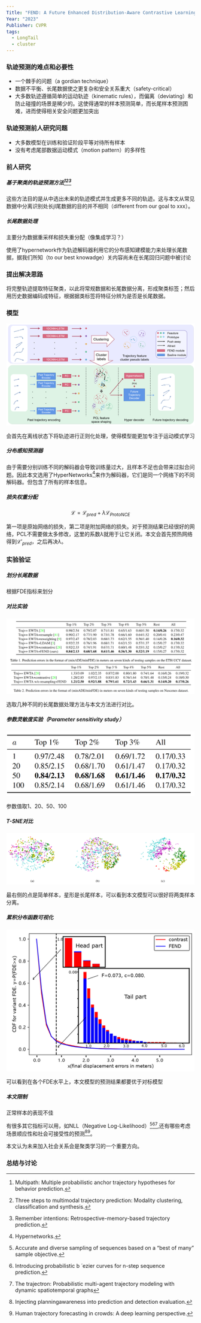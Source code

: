 ```yaml
---
Title: "FEND: A Future Enhanced Distribution-Aware Contrastive Learning Framework for Long-tail Trajectory Prediction"
Year: "2023"
Publisher: CVPR
tags:
  - LongTail
  - cluster
---
```

### 轨迹预测的难点和必要性

+ 一个棘手的问题（a gordian technique）
+ 数据不平衡、长尾数据使之更复杂和安全关系重大（safety-critical）
+ 大多数轨迹遵循简单的运动轨迹（kinematic rules），而偏离（deviating）和防止碰撞的场景是稀少的。这使得通常的样本预测简单，而长尾样本预测困难，进而使得相关安全问题更加突出

### 轨迹预测前人研究问题

+ 大多数模型在训练和验证阶段平等对待所有样本
+ 没有考虑尾部数据运动模式（motion pattern）的多样性

### 前人研究

##### 基于聚类的轨迹预测方法[^1][^2][^3]

这些方法目的是从中选出未来的轨迹模式并生成更多不同的轨迹。这与本文从常见数据中分离识别处长jl尾数据的目的并不相同（different from our goal to xxx）。

##### 长尾数据处理

主要分为数据重采样和损失重分配（像集成学习？）

使用了hypernetwork作为轨迹解码器利用它的分布感知建模能力来处理长尾数据，据我们所知（to our best knowadge）关内容尚未在长尾回归问题中被讨论

### 提出解决思路

将完整轨迹提取特征聚类，以此将常规数据和长尾数据分离，形成聚类标签；然后用历史数据编码成特征，根据据类标签将特征分辨为是否是长尾数据。

### 模型

![image-20230911203438743](../img/image-20230911203438743.png)

会首先在离线状态下将轨迹进行正则化处理，使得模型能更加专注于运动模式学习

##### 分布感知预测器

由于需要分别训练不同的解码器会导致训练量过大，且样本不足也会带来过拟合问题。因此本文选用了HyperNetworks[^4]来作为解码器，它们是同一个网络下的不同解码器。但包含了所有的样本信息。

##### 损失权重分配

$$
\mathcal{L} = \mathcal{L}_{pred} + \lambda \mathcal{L}_{ProtoNCE}
$$

第一项是原始网络的损失，第二项是附加网络的损失。对于预测结果已经很好的网络，PCL不需要做太多修改，这里的系数$\lambda$就用于让它关闭。本文会首先预热网络得到$\mathcal{L'}_{pred}$，之后再决$\lambda$。



### 实验验证

##### 划分长尾数据

根据FDE指标来划分

##### 对比实验

![image-20230911223635021](../img/image-20230911223635021.png)

选取几种不同的长尾数据处理方法与本文方法进行对比。

##### 参数灵敏度实验（Parameter sensitivity study）

![image-20230911223957338](../img/image-20230911223957338.png)

参数值取1、20、50、100

##### T-SNE对比

![image-20230911225119571](../img/image-20230911225119571.png)

最右侧的点是简单样本，星形是长尾样本，可以看到本文模型可以很好将两类样本分离。

##### 累积分布函数可视化

![image-20230911225541057](../img/image-20230911225541057.png)

可以看到在各个FDE水平上，本文模型的预测结果都要优于对标模型

##### 本文限制

正常样本的表现不佳

有很多其它指标可以用，如NLL（Negative Log-Likelihood）[^5][^6][^7],还有哪些考虑场景顺应性和社会可接受性的预测[^8][^9]。

本文认为未来加入社会关系会是聚类学习的一个重要方向。

### 总结与讨论

[^1]:Multipath: Multiple probabilistic anchor trajectory hypotheses for behavior prediction.
[^2]:Three steps to multimodal trajectory prediction: Modality clustering, classification and synthesis.
[^3]:Remember intentions: Retrospective-memory-based trajectory prediction.
[^4]: Hypernetworks.
[^5]: Accurate and diverse sampling of sequences based on a “best of many” sample objective.
[^6]: Introducing probabilistic b ́ ezier curves for n-step sequence prediction.
[^7]: The trajectron: Probabilistic multi-agent trajectory modeling with dynamic spatiotemporal graphs
[^8]:Injecting planningawareness into prediction and detection evaluation.
[^9]:Human trajectory forecasting in crowds: A deep learning perspective.